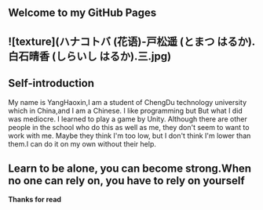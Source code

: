 ## Welcome to my GitHub Pages
![texture](ハナコトバ (花语)-戸松遥 (とまつ はるか).白石晴香 (しらいし はるか).三.jpg)
---
## Self-introduction
My name is YangHaoxin,I am a student of ChengDu technology university which in China,and I am a Chinese.
I like programming but But what I did was mediocre.
I learned to play a game by Unity.
Although there are other people in the school who do this as well as me, they don't seem to want to work with me. 
Maybe they think I'm too low, but I don't think I'm lower than them.I can do it on my own without their help.

## Learn to be alone, you can become strong.When no one can rely on, you have to rely on yourself
<b>
    Thanks for read
</b>
